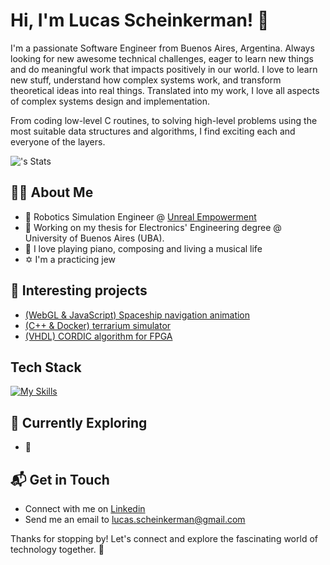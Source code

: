 # Hi, I'm Lucas Scheinkerman! 👋

I'm a passionate Software Engineer from Buenos Aires, Argentina. 
Always looking for new awesome technical challenges, eager to learn new things and do meaningful work that impacts positively in our world.
I love to learn new stuff, understand how complex systems work, and transform theoretical ideas into real things. Translated into my work, I love all aspects of
complex systems design and implementation.

From coding low-level C routines, to solving high-level problems using the most suitable data structures and algorithms, I find exciting each and everyone of the layers.

![<username>'s Stats](https://github-readme-stats.vercel.app/api?username=lucasjsch&theme=vue-dark&show_icons=true&hide_border=true&count_private=true)

## :technologist: About Me

- :robot: Robotics Simulation Engineer @ [Unreal Empowerment](https://unrealempowerment.com/)
- 🔭 Working on my thesis for Electronics' Engineering degree @ University of Buenos Aires (UBA).
- :musical_keyboard: I love playing piano, composing and living a musical life
- :star_of_david: I'm a practicing jew

## 🚀 Interesting projects
- [(WebGL & JavaScript) Spaceship navigation animation](https://github.com/LucasJSch/sistemas_graficos)
- [(C++ & Docker) terrarium simulator](https://github.com/LucasJSch/terrarium_simulator/)
- [(VHDL) CORDIC algorithm for FPGA](https://github.com/LucasJSch/cordic_vhdl)


## Tech Stack
[![My Skills](https://skillicons.dev/icons?i=cpp,python,java,ros,docker)](https://skillicons.dev)

## 🌱 Currently Exploring

- 🚀


## 📬 Get in Touch

- Connect with me on [Linkedin](https://www.linkedin.com/in/lucas-scheinkerman/)
- Send me an email to lucas.scheinkerman@gmail.com

Thanks for stopping by! Let's connect and explore the fascinating world of technology together. 🚀



<!--

Here are some ideas to get you started:

- 🔭 I’m currently working on ...
- 🌱 I’m currently learning ...
- 👯 I’m looking to collaborate on ...
- 🤔 I’m looking for help with ...
- 💬 Ask me about ...
- 📫 How to reach me: ...
- 😄 Pronouns: ...
- ⚡ Fun fact: ...
-->

